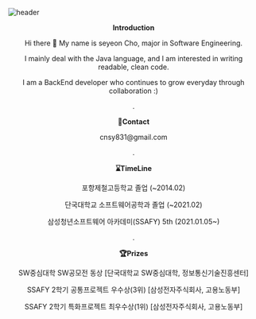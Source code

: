 ![header](https://capsule-render.vercel.app/api?type=slice&color=timeGradient&height=300&section=header&text=SeYeonCho%20&fontSize=90)


 <p align="center"><strong>Introduction</strong></p>
 <p align="center">Hi there 👋  My name is seyeon Cho, major in Software Engineering.</p>
 <p align="center">I mainly deal with the Java language, and I am interested in writing readable, clean code. </p>
 <p align="center">I am a BackEnd developer who continues to grow everyday through collaboration :)</p>
 <p align="center">.</p>
 <p align="center"><strong>📧Contact</strong></p>
 <p align="center">cnsy831@gmail.com </p>
 <p align="center">.</p>
 <p align="center"><strong>⌛TimeLine</strong></p>
 <p align="center">포항제철고등학교 졸업 (~2014.02)</p>
 <p align="center">단국대학교 소프트웨어공학과 졸업 (~2021.02)</p>
 <p align="center">삼성청년소프트웨어 아카데미(SSAFY) 5th (2021.01.05~)</p>
 <p align="center">.</p>
 <p align="center"><strong>🏆Prizes</strong></p>
 <p align="center">SW중심대학 SW공모전 동상 [단국대학교 SW중심대학, 정보통신기술진흥센터]</p>
 <p align="center">SSAFY 2학기 공통프로젝트 우수상(3위) [삼성전자주식회사, 고용노동부]</p>
 <p align="center">SSAFY 2학기 특화프로젝트 최우수상(1위) [삼성전자주식회사, 고용노동부]</p>
 <p align="center"></p>
 



<!--
**SeYeonCho/SeYeonCho** is a ✨ _special_ ✨ repository because its `README.md` (this file) appears on your GitHub profile.

Here are some ideas to get you started:

- 🔭 I’m currently working on ...
- 🌱 I’m currently learning ...
- 👯 I’m looking to collaborate on ...
- 🤔 I’m looking for help with ...
- 💬 Ask me about ...
- 📫 How to reach me: ...
- 😄 Pronouns: ...
- ⚡ Fun fact: ...
-->
